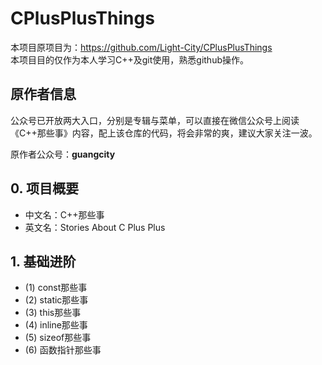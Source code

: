 # CPlusPlusThings

本项目原项目为：<https://github.com/Light-City/CPlusPlusThings>  
本项目目的仅作为本人学习C++及git使用，熟悉github操作。

## 原作者信息

公众号已开放两大入口，分别是专辑与菜单，可以直接在微信公众号上阅读《C++那些事》内容，配上该仓库的代码，将会非常的爽，建议大家关注一波。

原作者公众号：**guangcity**

## 0. 项目概要

- 中文名：C++那些事
- 英文名：Stories About C Plus Plus

## 1. 基础进阶

- (1) const那些事
- (2) static那些事
- (3) this那些事
- (4) inline那些事
- (5) sizeof那些事
- (6) 函数指针那些事
